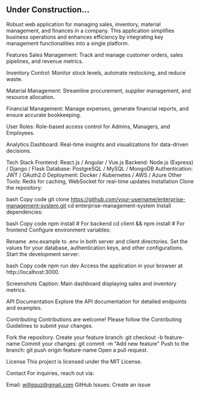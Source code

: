 Under Construction...
-----------------------------------------------------
Robust web application for managing sales, inventory, material management, and finances in a company. This application simplifies business operations and enhances efficiency by integrating key management functionalities into a single platform.

Features
Sales Management: Track and manage customer orders, sales pipelines, and revenue metrics.

Inventory Control: Monitor stock levels, automate restocking, and reduce waste.

Material Management: Streamline procurement, supplier management, and resource allocation.

Financial Management: Manage expenses, generate financial reports, and ensure accurate bookkeeping.

User Roles: Role-based access control for Admins, Managers, and Employees.

Analytics Dashboard: Real-time insights and visualizations for data-driven decisions.

Tech Stack
Frontend: React.js / Angular / Vue.js
Backend: Node.js (Express) / Django / Flask
Database: PostgreSQL / MySQL / MongoDB
Authentication: JWT / OAuth2.0
Deployment: Docker / Kubernetes / AWS / Azure
Other Tools: Redis for caching, WebSocket for real-time updates
Installation
Clone the repository:

bash
Copy code
git clone https://github.com/your-username/enterprise-management-system.git
cd enterprise-management-system
Install dependencies:

bash
Copy code
npm install  # For backend
cd client && npm install  # For frontend
Configure environment variables:

Rename .env.example to .env in both server and client directories.
Set the values for your database, authentication keys, and other configurations.
Start the development server:

bash
Copy code
npm run dev
Access the application in your browser at http://localhost:3000.

Screenshots
Caption: Main dashboard displaying sales and inventory metrics.

API Documentation
Explore the API documentation for detailed endpoints and examples.

Contributing
Contributions are welcome! Please follow the Contributing Guidelines to submit your changes.

Fork the repository.
Create your feature branch: git checkout -b feature-name
Commit your changes: git commit -m "Add new feature"
Push to the branch: git push origin feature-name
Open a pull request.

License
This project is licensed under the MIT License.

Contact
For inquiries, reach out via:

Email: willgguz@gmail.com
GitHub Issues: Create an issue
